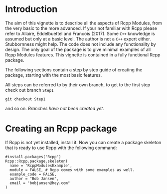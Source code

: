 Introduction
============

The aim of this vignette is to describe all the aspects of Rcpp Modules,
from the very basic to the more advanced. If your not familiar with Rcpp
please refer to Allaire, Eddelbuettel and Francois (2017). Some `C++`
knowledge is assumed but only at a basic level. The author is not a
`C++` expert either. Stubbornness might help. The code does not include
any functionality by design. The only goal of the package is to give
minimal examples of all Rcpp Modules features. This vignette is
contained in a fully functional Rcpp package.

The following sections contain a step by step guide of creating the
package, starting with the most basic features.

All steps can be referred to by their own branch, to get to the first
step check out branch `Step1`

    git checkout Step1

and so on. *Branches have not been created yet.*

Creating an Rcpp package
========================

If Rcpp is not yet installed, install it. Now you can create a package
skeleton that is ready to use Rcpp with the following command:

    #install.packages('Rcpp')
    Rcpp::Rcpp.package.skeleton(
      name = 'RcppModulesExample',
      module = FALSE, # Rcpp comes with some examples as well.
      example_code = FALSE,
      author = "Bob Jansen",
      email = "bobjansen@hey.com"
    )
